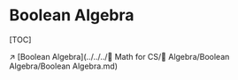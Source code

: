 # Boolean Algebra

[TOC]



:arrow_upper_right: [Boolean Algebra](../../../🧮 Math for CS/🧊 Algebra/Boolean Algebra/Boolean Algebra.md)



